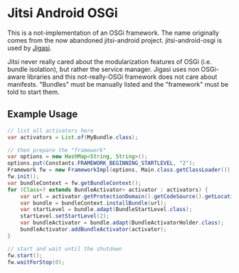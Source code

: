 # Jitsi Android OSGi

This is a not-implementation of an OSGi framework. The name originally comes
from the now abandoned jitsi-android project. jitsi-android-osgi is used
by [Jigasi](https://github.com/jitsi/jigasi).

Jitsi never really cared about the modularization features of OSGi (i.e. bundle
isolation), but rather the service manager. Jigasi uses non OSGi-aware libraries
and this not-really-OSGi framework does not care about manifests. "Bundles" must
be manually listed and the "framework" must be told to start them.

## Example Usage
```java
// list all activators here
var activators = List.of(MyBundle.class);

// then prepare the "framework"
var options = new HashMap<String, String>();
options.put(Constants.FRAMEWORK_BEGINNING_STARTLEVEL, "2");
Framework fw = new FrameworkImpl(options, Main.class.getClassLoader());
fw.init();
var bundleContext = fw.getBundleContext();
for (Class<? extends BundleActivator> activator : activators) {
    var url = activator.getProtectionDomain().getCodeSource().getLocation().toString();
    var bundle = bundleContext.installBundle(url);
    var startLevel = bundle.adapt(BundleStartLevel.class);
    startLevel.setStartLevel(2);
    var bundleActivator = bundle.adapt(BundleActivatorHolder.class);
    bundleActivator.addBundleActivator(activator);
}

// start and wait until the shutdown
fw.start();
fw.waitForStop(0);
```
